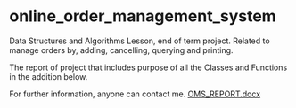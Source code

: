 # online_order_management_system
Data Structures and Algorithms Lesson, end of term project.
Related to manage orders by, adding, cancelling, querying and printing.

The report of project that includes purpose of all the Classes and Functions in the addition below.

For further information, anyone can contact me.
[OMS_REPORT.docx](https://github.com/user-attachments/files/18300906/OMS_REPORT.docx)
